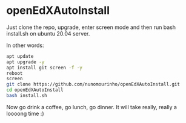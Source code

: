 # openEdXAutoInstall

Just clone the repo, upgrade, enter screen mode and then run bash install.sh on ubuntu 20.04 server.

In other words:

```bash
apt update
apt upgrade -y
apt install git screen -f -y
reboot
screen
git clone https://github.com/nunomourinho/openEdXAutoInstall.git
cd openEdXAutoInstall
bash install.sh
```
Now go drink a coffee, go lunch, go dinner. It will take really, really a loooong time :)
